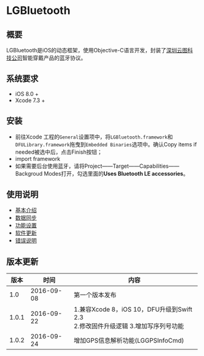# LGBluetooth


## 概要
LGBluetooth是iOS的动态框架，使用Objective-C语言开发，封装了[深圳云图科技公司](http://cloudtootech.com)智能穿戴产品的蓝牙协议。
## 系统要求
- iOS 8.0 + 
- Xcode 7.3 +

## 安装
- 前往Xcode 工程的`General`设置项中，将`LGBluetooth.framework`和`DFULibrary.framework`拖曳到`Embedded Binaries`选项中。确认Copy items if needed被选中后，点击Finish按钮；
- import framework
- 如果需要后台使用蓝牙，请将Project——Target——Capabilities——Backgroud Modes打开，勾选里面的**Uses Bluetooth LE accessories**。

## 使用说明

* [基本介绍](docs/basic.md)
* [数据同步](docs/data.md)
* [功能设置](docs/settings.md)
* [软件更新](docs/upgrade.md)
* [错误说明](docs/error.md)

## 版本更新
版本| 时间 | 内容
--- | --- | --- 
1.0 | 2016-09-08 | 第一个版本发布
1.0.1 | 2016-09-22 | 1.兼容Xcode 8，iOS 10，DFU升级到Swift 2.3 <br> 2.修改固件升级逻辑 3.增加写序列号功能
1.0.2 | 2016-09-24 | 增加GPS信息解析功能(LGGPSInfoCmd)
